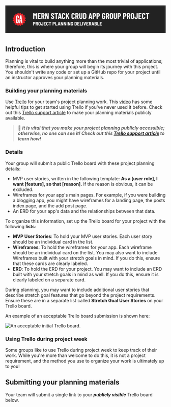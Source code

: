 # ![MERN Stack CRUD App Group Project - Project Planning Deliverable](./assets/hero.png)

## Introduction

Planning is vital to build anything more than the most trivial of applications; therefore, this is where your group will begin its journey with this project. You shouldn't write any code or set up a GitHub repo for your project until an instructor approves your planning materials.

### Building your planning materials

Use [Trello](https://trello.com/) for your team's project planning work. This [video](https://www.youtube.com/watch?v=l3F3l3psqXY) has some helpful tips to get started using Trello if you've never used it before. Check out this [Trello support article](https://support.atlassian.com/trello/docs/changing-the-visibility-of-a-board/) to make your planning materials publicly available.

> 🚨 ***It is vital that you make your project planning publicly accessible; otherwise, no one can see it! Check out this [Trello support article](https://support.atlassian.com/trello/docs/changing-the-visibility-of-a-board/) to learn how!***

### Details

Your group will submit a public Trello board with these project planning details:

- MVP user stories, written in the following template: **As a [user role], I want [feature], so that [reason].** If the reason is obvious, it can be excluded.
- Wireframes for your app's main pages. For example, if you were building a blogging app, you might have wireframes for a landing page, the posts index page, and the add post page.
- An ERD for your app's data and the relationships between that data.

To organize this information, set up the Trello board for your project with the following **lists**:

- **MVP User Stories**: To hold your MVP user stories. Each user story should be an individual card in the list.
- **Wireframes**: To hold the wireframes for your app. Each wireframe should be an individual card on the list. You may also want to include Wireframes built with your stretch goals in mind. If you do this, ensure that these cards are clearly labeled.
- **ERD**: To hold the ERD for your project. You may want to include an ERD built with your stretch goals in mind as well. If you do this, ensure it is clearly labeled on a separate card.

During planning, you may want to include additional user stories that describe stretch goal features that go beyond the project requirements. Ensure these are in a separate list called **Stretch Goal User Stories** on your Trello board.

An example of an acceptable Trello board submission is shown here:

![An acceptable initial Trello board.](./assets/example-trello.png)

### Using Trello during project week

Some groups like to use Trello during project week to keep track of their work. While you're more than welcome to do this, it is not a project requirement, and the method you use to organize your work is ultimately up to you!

## Submitting your planning materials

Your team will submit a single link to your ***publicly visible*** Trello board below.
